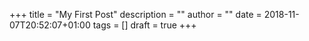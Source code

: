+++
title = "My First Post"
description = ""
author = ""
date = 2018-11-07T20:52:07+01:00
tags = []
draft = true
+++
